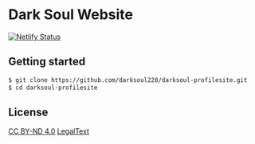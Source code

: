 # Dark Soul Website
<!-- Markdown snippet -->
[![Netlify Status](https://api.netlify.com/api/v1/badges/beeb7e86-4485-4381-8529-6b2a92df5dd7/deploy-status)](https://app.netlify.com/sites/darksoul/deploys)

## Getting started

``` bash
$ git clone https://github.com/darksoul228/darksoul-profilesite.git
$ cd darksoul-profilesite
```

## License

[CC BY-ND 4.0](https://creativecommons.org/licenses/by-nd/4.0/)
[LegalText](https://creativecommons.org/licenses/by-nd/4.0/legalcode)
